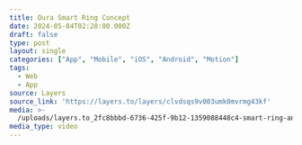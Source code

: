 ```yaml
---
title: Oura Smart Ring Concept
date: 2024-05-04T02:28:00.000Z
draft: false
type: post
layout: single
categories: ["App", "Mobile", "iOS", "Android", "Motion"]
tags:
  - Web
  - App
source: Layers
source_link: 'https://layers.to/layers/clvdsqs9v003umk0mvrmg43kf'
media: >-
  /uploads/layers.to_2fc8bbbd-6736-425f-9b12-1359088448c4-smart-ring-animation-landscape.mp4
media_type: video
---
```


